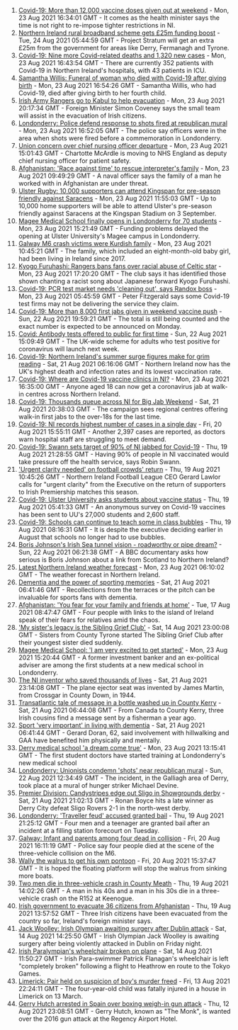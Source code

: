 1. [Covid-19: More than 12,000 vaccine doses given out at weekend](https://www.bbc.co.uk/news/uk-northern-ireland-58300969) - Mon, 23 Aug 2021 16:34:01 GMT - It comes as the health minister says the time is not right to re-impose tighter restrictions in NI.
2. [Northern Ireland rural broadband scheme gets £25m funding boost](https://www.bbc.co.uk/news/uk-northern-ireland-58311086) - Tue, 24 Aug 2021 05:44:59 GMT - Project Stratum will get an extra £25m from the government for areas like Derry, Fermanagh and Tyrone.
3. [Covid-19: Nine more Covid-related deaths and 1,320 new cases](https://www.bbc.co.uk/news/uk-northern-ireland-58308422) - Mon, 23 Aug 2021 16:43:54 GMT - There are currently 352 patients with Covid-19 in Northern Ireland's hospitals, with 43 patients in ICU.
4. [Samantha Willis: Funeral of woman who died with Covid-19 after giving birth](https://www.bbc.co.uk/news/uk-northern-ireland-58309750) - Mon, 23 Aug 2021 16:54:26 GMT - Samantha Willis, who had Covid-19, died after giving birth to her fourth child.
5. [Irish Army Rangers go to Kabul to help evacuation](https://www.bbc.co.uk/news/world-europe-58309751) - Mon, 23 Aug 2021 20:17:34 GMT - Foreign Minister Simon Coveney says the small team will assist in the evacuation of Irish citizens.
6. [Londonderry: Police defend response to shots fired at republican mural](https://www.bbc.co.uk/news/uk-northern-ireland-foyle-west-58308370) - Mon, 23 Aug 2021 16:52:05 GMT - The police say officers were in the area when shots were fired before a commemoration in Londonderry.
7. [Union concern over chief nursing officer departure](https://www.bbc.co.uk/news/uk-northern-ireland-58304363) - Mon, 23 Aug 2021 15:01:43 GMT - Chartotte McArdle is moving to NHS England as deputy chief nursing officer for patient safety.
8. [Afghanistan: 'Race against time' to rescue interpreter's family](https://www.bbc.co.uk/news/uk-northern-ireland-58303222) - Mon, 23 Aug 2021 09:49:29 GMT - A naval officer says the family of a man he worked with in Afghanistan are under threat.
9. [Ulster Rugby: 10,000 supporters can attend Kingspan for pre-season friendly against Saracens](https://www.bbc.co.uk/sport/rugby-union/58307092) - Mon, 23 Aug 2021 11:55:03 GMT - Up to 10,000 home supporters will be able to attend Ulster's pre-season friendly against Saracens at the Kingspan Stadium on 3 September.
10. [Magee Medical School finally opens in Londonderry for 70 students](https://www.bbc.co.uk/news/uk-northern-ireland-58300292) - Mon, 23 Aug 2021 15:21:49 GMT - Funding problems delayed the opening at Ulster University's Magee campus in Londonderry.
11. [Galway M6 crash victims were Kurdish family](https://www.bbc.co.uk/news/world-europe-58304362) - Mon, 23 Aug 2021 10:45:21 GMT - The family, which included an eight-month-old baby girl, had been living in Ireland since 2017.
12. [Kyogo Furuhashi: Rangers bans fans over racial abuse of Celtic star](https://www.bbc.co.uk/news/uk-scotland-glasgow-west-58300455) - Mon, 23 Aug 2021 17:20:20 GMT - The club says it has identified those shown chanting a racist song about Japanese forward Kyogo Furuhashi.
13. [Covid-19: PCR test market needs 'cleaning out', says Randox boss](https://www.bbc.co.uk/news/uk-northern-ireland-58298467) - Mon, 23 Aug 2021 05:45:59 GMT - Peter Fitzgerald says some Covid-19 test firms may not be delivering the service they claim.
14. [Covid-19: More than 8,000 first jabs given in weekend vaccine push](https://www.bbc.co.uk/news/uk-northern-ireland-58294894) - Sun, 22 Aug 2021 19:59:21 GMT - The total is still being counted and the exact number is expected to be announced on Monday.
15. [Covid: Antibody tests offered to public for first time](https://www.bbc.co.uk/news/uk-58293249) - Sun, 22 Aug 2021 15:09:49 GMT - The UK-wide scheme for adults who test positive for coronavirus will launch next week.
16. [Covid-19: Northern Ireland's summer surge figures make for grim reading](https://www.bbc.co.uk/news/uk-northern-ireland-58286351) - Sat, 21 Aug 2021 06:16:06 GMT - Northern Ireland now has the UK's highest death and infection rates and its lowest vaccination rate.
17. [Covid-19: Where are Covid-19 vaccine clinics in NI?](https://www.bbc.co.uk/news/uk-northern-ireland-57863840) - Mon, 23 Aug 2021 16:35:00 GMT - Anyone aged 18 can now get a coronavirus jab at walk-in centres across Northern Ireland.
18. [Covid-19: Thousands queue across NI for Big Jab Weekend](https://www.bbc.co.uk/news/uk-northern-ireland-58256976) - Sat, 21 Aug 2021 20:38:03 GMT - The campaign sees regional centres offering walk-in first jabs to the over-18s for the last time.
19. [Covid-19: NI records highest number of cases in a single day](https://www.bbc.co.uk/news/uk-northern-ireland-58278998) - Fri, 20 Aug 2021 15:55:11 GMT - Another 2,397 cases are reported, as doctors warn hospital staff are struggling to meet demand.
20. [Covid-19: Swann sets target of 90% of NI jabbed for Covid-19](https://www.bbc.co.uk/news/uk-northern-ireland-58269477) - Thu, 19 Aug 2021 21:28:55 GMT - Having 90% of people in NI vaccinated would take pressure off the health service, says Robin Swann.
21. ['Urgent clarity needed' on football crowds' return](https://www.bbc.co.uk/sport/football/58267160) - Thu, 19 Aug 2021 10:45:26 GMT - Northern Ireland Football League CEO Gerard Lawlor calls for "urgent clarity" from the Executive on the return of supporters to Irish Premiership matches this season.
22. [Covid-19: Ulster University asks students about vaccine status](https://www.bbc.co.uk/news/uk-northern-ireland-58261413) - Thu, 19 Aug 2021 05:41:33 GMT - An anonymous survey on Covid-19 vaccines has been sent to UU's 27,000 students and 2,600 staff.
23. [Covid-19: Schools can continue to teach some in class bubbles](https://www.bbc.co.uk/news/uk-northern-ireland-58262835) - Thu, 19 Aug 2021 08:16:31 GMT - It is despite the executive deciding earlier in August that schools no longer had to use bubbles.
24. [Boris Johnson's Irish Sea tunnel vision - roadworthy or pipe dream?](https://www.bbc.co.uk/news/uk-northern-ireland-58269437) - Sun, 22 Aug 2021 06:21:38 GMT - A BBC documentary asks how serious is Boris Johnson about a link from Scotland to Northern Ireland?
25. [Latest Northern Ireland weather forecast](https://www.bbc.co.uk/news/uk-northern-ireland-26018439) - Mon, 23 Aug 2021 06:10:02 GMT - The weather forecast in Northern Ireland.
26. [Dementia and the power of sporting memories](https://www.bbc.co.uk/news/uk-northern-ireland-57667387) - Sat, 21 Aug 2021 06:41:46 GMT - Recollections from the terraces or the pitch can be invaluable for sports fans with dementia.
27. [Afghanistan: 'You fear for your family and friends at home'](https://www.bbc.co.uk/news/uk-northern-ireland-58241343) - Tue, 17 Aug 2021 08:47:47 GMT - Four people with links to the island of Ireland speak of their fears for relatives amid the chaos.
28. ['My sister's legacy is the Sibling Grief Club'](https://www.bbc.co.uk/news/uk-northern-ireland-58175239) - Sat, 14 Aug 2021 23:00:08 GMT - Sisters from County Tyrone started The Sibling Grief Club after their youngest sister died suddenly.
29. [Magee Medical School: 'I am very excited to get started'](https://www.bbc.co.uk/news/uk-northern-ireland-58310001) - Mon, 23 Aug 2021 15:20:44 GMT - A former investment banker and an ex-political adviser are among the first students at a new medical school in Londonderry.
30. [The NI inventor who saved thousands of lives](https://www.bbc.co.uk/news/uk-northern-ireland-58274204) - Sat, 21 Aug 2021 23:14:08 GMT - The plane ejector seat was invented by James Martin, from Crossgar in County Down, in 1944.
31. [Transatlantic tale of message in a bottle washed up in County Kerry](https://www.bbc.co.uk/news/uk-northern-ireland-58281557) - Sat, 21 Aug 2021 06:44:08 GMT - From Canada to County Kerry, three Irish cousins find a message sent by a fisherman a year ago.
32. [Sport 'very important' in living with dementia](https://www.bbc.co.uk/news/uk-northern-ireland-58279336) - Sat, 21 Aug 2021 06:41:44 GMT - Gerard Doran, 62, said involvement with hillwalking and GAA have benefited him physically and mentally.
33. [Derry medical school 'a dream come true'](https://www.bbc.co.uk/news/uk-northern-ireland-foyle-west-58286006) - Mon, 23 Aug 2021 13:15:41 GMT - The first student doctors have started training at Londonderry's new medical school
34. [Londonderry: Unionists condemn 'shots' near republican mural](https://www.bbc.co.uk/news/uk-northern-ireland-58297142) - Sun, 22 Aug 2021 12:34:49 GMT - The incident, in the Galliagh area of Derry, took place at a mural of hunger striker Michael Devine.
35. [Premier Division: Candystripes edge out Sligo in Showgrounds derby](https://www.bbc.co.uk/sport/football/58295278) - Sat, 21 Aug 2021 21:02:13 GMT - Ronan Boyce hits a late winner as Derry City defeat Sligo Rovers 2-1 in the north-west derby.
36. [Londonderry: 'Traveller feud' accused granted bail](https://www.bbc.co.uk/news/uk-northern-ireland-foyle-west-58273879) - Thu, 19 Aug 2021 21:25:12 GMT - Four men and a teenager are granted bail after an incident at a filling station forecourt on Tuesday.
37. [Galway: Infant and parents among four dead in collision](https://www.bbc.co.uk/news/world-europe-58279482) - Fri, 20 Aug 2021 16:11:19 GMT - Police say four people died at the scene of the three-vehicle collision on the M6.
38. [Wally the walrus to get his own pontoon](https://www.bbc.co.uk/news/world-europe-58279480) - Fri, 20 Aug 2021 15:37:47 GMT - It is hoped the floating platform will stop the walrus from sinking more boats.
39. [Two men die in three-vehicle crash in County Meath](https://www.bbc.co.uk/news/world-europe-58272004) - Thu, 19 Aug 2021 14:02:26 GMT - A man in his 40s and a man in his 30s die in a three-vehicle crash on the R152 at Keenogue.
40. [Irish government to evacuate 36 citizens from Afghanistan](https://www.bbc.co.uk/news/world-europe-58269484) - Thu, 19 Aug 2021 13:57:52 GMT - Three Irish citizens have been evacuated from the country so far, Ireland's foreign minister says.
41. [Jack Woolley: Irish Olympian awaiting surgery after Dublin attack](https://www.bbc.co.uk/sport/taekwondo/58216169) - Sat, 14 Aug 2021 14:25:50 GMT - Irish Olympian Jack Woolley is awaiting surgery after being violently attacked in Dublin on Friday night.
42. [Irish Paralympian's wheelchair broken on plane](https://www.bbc.co.uk/sport/disability-sport/58214675) - Sat, 14 Aug 2021 11:50:27 GMT - Irish Para-swimmer Patrick Flanagan's wheelchair is left "completely broken" following a flight to Heathrow en route to the Tokyo Games.
43. [Limerick: Pair held on suspicion of boy's murder freed](https://www.bbc.co.uk/news/world-europe-58205640) - Fri, 13 Aug 2021 22:24:11 GMT - The four-year-old child was fatally injured in a house in Limerick on 13 March.
44. [Gerry Hutch arrested in Spain over boxing weigh-in gun attack](https://www.bbc.co.uk/news/world-europe-58195768) - Thu, 12 Aug 2021 23:08:51 GMT - Gerry Hutch, known as "The Monk", is wanted over the 2016 gun attack at the Regency Airport Hotel.

